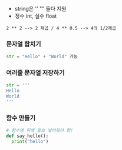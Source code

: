 * string은 '' "" 둘다 지원
* 정수 int, 실수 float
~~~
2 ** 2 --> 2 제곱 / 4 ** 0.5 --> 4의 1/2제곱 
~~~

### 문자열 합치기
~~~python
str = "Hello" + "World" 가능
~~~

### 여러줄 문자열 저장하기
~~~python
str = ''' 
Hello
World
'''
~~~

### 함수 만들기
~~~python
# 함수명 뒤에 괄호 넣어줘야 함!
def say_hello(): 
  print("hello")
~~~
